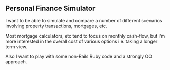 ## Personal Finance Simulator

I want to be able to simulate and compare a number of different scenarios involving property transactions, mortgages, etc.

Most mortgage calculators, etc tend to focus on monthly cash-flow, but I'm more interested in the overall cost of various options i.e. taking a longer term view.

Also I want to play with some non-Rails Ruby code and a strongly OO approach.